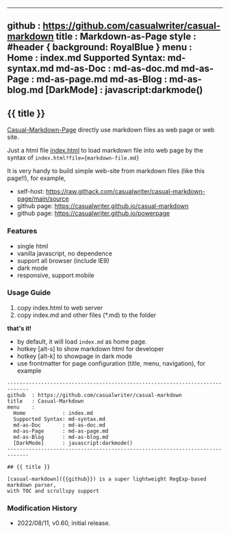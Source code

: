 -----------------------------------------------------------------------------
github  : https://github.com/casualwriter/casual-markdown 
title   : Markdown-as-Page
style   : #header { background: RoyalBlue }
menu    :    
  Home            : index.md
  Supported Syntax: md-syntax.md
  md-as-Doc       : md-as-doc.md
  md-as-Page      : md-as-page.md
  md-as-Blog      : md-as-blog.md
  [DarkMode]      : javascript:darkmode()
-----------------------------------------------------------------------------

## {{ title }} 

[Casual-Markdown-Page](https://github.com/casualwriter/casual-markdown-page) directly use markdown files as web page or web site.

Just a html file [index.html](source/inde.html) to load markdown file into web page by the syntax of `index.html?file={markdown-file.md}`

It is very handy to build simple web-site from markdown files (like this page!!), for example, 

* self-host:   https://raw.githack.com/casualwriter/casual-markdown-page/main/source
* github page: https://casualwriter.github.io/casual-markdown
* github page: https://casualwriter.github.io/powerpage

### Features

* single html
* vanilla javascript, no dependence
* support all browser (include IE9)
* dark mode
* responsive, support mobile

### Usage Guide

1. copy index.html to web server
2. copy index.md and other files (*.md) to the folder

**that's it!**

* by default, it will load `index.md` as home page.
* hotkey [alt-s] to show markdown html for developer
* hotkey [alt-k] to showpage in dark mode
* use frontmatter for page configuration (title, menu, navigation), for example

~~~
-----------------------------------------------------------------------------
github  : https://github.com/casualwriter/casual-markdown 
title   : Casual-Markdown 
menu    :    
  Home            : index.md
  Supported Syntax: md-syntax.md
  md-as-Doc       : md-as-doc.md
  md-as-Page      : md-as-page.md
  md-as-Blog      : md-as-blog.md
  [DarkMode]      : javascript:darkmode()
-----------------------------------------------------------------------------

## {{ title }} 

[casual-markdown]({{github}}) is a super lightweight RegExp-based markdown parser, 
with TOC and scrollspy support
~~~ 


### Modification History

* 2022/08/11, v0.60, initial release.
 